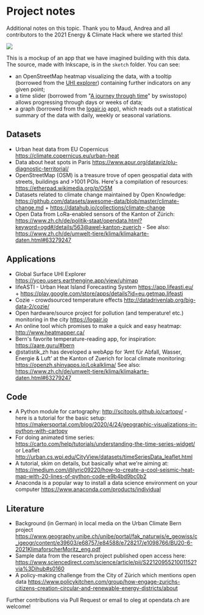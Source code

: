 Project notes
===

Additional notes on this topic. Thank you to Maud, Andrea and all contributors to the 2021 Energy & Climate Hack where we started this!

![](sketch/wärmcity-bern.jpg)

This is a mockup of an app that we have imagined building with this data. The source, made with Inkscape, is in the `sketch` folder. You can see:

- an OpenStreetMap heatmap visualizing the data, with a tooltip (borrowed from the [UHI explorer](https://yceo.users.earthengine.app/view/uhimap)) containing further indicators on any given point;
- a time slider (borrowed from "[A journey through time](https://www.swisstopo.admin.ch/en/maps-data-online/maps-geodata-online/journey-through-time.html)" by swisstopo) allows progressing through days or weeks of data;
- a graph (borrowed from the [logair.io](https://logair.io) app), which reads out a statistical summary of the data with daily, weekly or seasonal variations.

## Datasets

- Urban heat data from EU Copernicus https://climate.copernicus.eu/urban-heat
- Data about heat spots in Paris  https://www.apur.org/dataviz/plu-diagnostic-territorial/
- OpenStreetMap (OSM) is a treasure trove of open geospatial data with streets, buildings and >1001 POIs. Here's a compilation of resources: https://etherpad.wikimedia.org/p/OSM
- Datasets related to climate change maintained by Open Knowledge: https://github.com/datasets/awesome-data/blob/master/climate-change.md + https://datahub.io/collections/climate-change
- Open Data from LoRa-enabled sensors of the Kanton of Zürich: https://www.zh.ch/de/politik-staat/opendata.html?keyword=ogd#/details/563@awel-kanton-zuerich - See also: https://www.zh.ch/de/umwelt-tiere/klima/klimakarte-daten.html#63279247

## Applications

- Global Surface UHI Explorer https://yceo.users.earthengine.app/view/uhimap
- lifeASTI - Urban Heat Island Forecasting System https://app.lifeasti.eu/ + https://play.google.com/store/apps/details?id=eu.getmap.lifeasti
- Cozie - crowdsourced temperature effects http://datadrivenlab.org/big-data-2/cozie/
- Open hardware/source project for pollution (and temperature! etc.) monitoring in the city https://logair.io
- An online tool which promises to make a quick and easy heatmap: http://www.heatmapper.ca/
- Bern's favorite temperature-reading app, for inspiration: https://aare.guru/#bern
- @statistik_zh has developed a webApp for ‘Amt für Abfall, Wasser, Energie & Luft’ at the Kanton of Zuerich for local climate monitoring: https://openzh.shinyapps.io/Lokalklima/ See also: https://www.zh.ch/de/umwelt-tiere/klima/klimakarte-daten.html#63279247

## Code

- A Python module for cartography: http://scitools.github.io/cartopy/ - here is a tutorial for the basic setup: https://makersportal.com/blog/2020/4/24/geographic-visualizations-in-python-with-cartopy
- For doing animated time series: https://carto.com/help/tutorials/understanding-the-time-series-widget/ or Leaflet http://urban.cs.wpi.edu/CityView/datasets/timeSeriesData_leaflet.html
- A tutorial, skim on details, but basically what we're aiming at: https://medium.com/@lyric09220/how-to-create-a-cool-seismic-heat-map-with-20-lines-of-python-code-e9b4bd9bc0b2
- Anaconda is a popular way to install a data science environment on your computer https://www.anaconda.com/products/individual

## Literature

- Background (in German) in local media on the Urban Climate Bern project https://www.geography.unibe.ch/unibe/portal/fak_naturwis/e_geowiss/c_igeogr/content/e39603/e68757/e84588/e728217/e1098766/BU20-6-2021KlimaforscherMoritz_eng.pdf
- Sample data from the research project published open access here: https://www.sciencedirect.com/science/article/pii/S2212095521001152?via%3Dihub#s0160
- A policy-making challenge from the City of Zürich which mentions open data https://www.policykitchen.com/group/how-engage-zurichs-citizens-creation-circular-and-renewable-energy-districts/about

Further contributions via Pull Request or email to oleg at opendata.ch are welcome!
